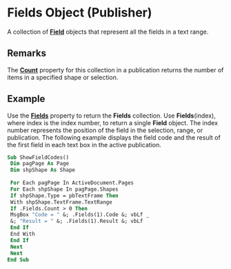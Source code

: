 
# Fields Object (Publisher)

A collection of  **[Field](93da311a-b834-f990-60e9-786d4f6a16f1.md)** objects that represent all the fields in a text range.


## Remarks

The  **[Count](a8a6b0d4-b029-0b45-6d76-6fb237c31c97.md)** property for this collection in a publication returns the number of items in a specified shape or selection.


## Example

Use the  **[Fields](01efbcae-b65b-68d9-20b0-6bbee31fd762.md)** property to return the  **Fields** collection. Use **Fields**(index), where index is the index number, to return a single  **Field** object. The index number represents the position of the field in the selection, range, or publication. The following example displays the field code and the result of the first field in each text box in the active publication.


```vb
Sub ShowFieldCodes() 
 Dim pagPage As Page 
 Dim shpShape As Shape 
 
 For Each pagPage In ActiveDocument.Pages 
 For Each shpShape In pagPage.Shapes 
 If shpShape.Type = pbTextFrame Then 
 With shpShape.TextFrame.TextRange 
 If .Fields.Count > 0 Then 
 MsgBox "Code = " &; .Fields(1).Code &; vbLf _ 
 &; "Result = " &; .Fields(1).Result &; vbLf 
 End If 
 End With 
 End If 
 Next 
 Next 
End Sub
```

